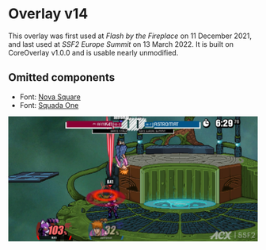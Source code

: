 # Overlay v14
This overlay was first used at *Flash by the Fireplace* on 11 December 2021, and last used at *SSF2 Europe Summit* on 13 March 2022. It is built on CoreOverlay v1.0.0 and is usable nearly unmodified.

## Omitted components
- Font: [Nova Square](https://fonts.google.com/specimen/Nova+Square)
- Font: [Squada One](https://fonts.google.com/specimen/Squada+One)

![Overlay v14 Screenshot](ss.jpg)